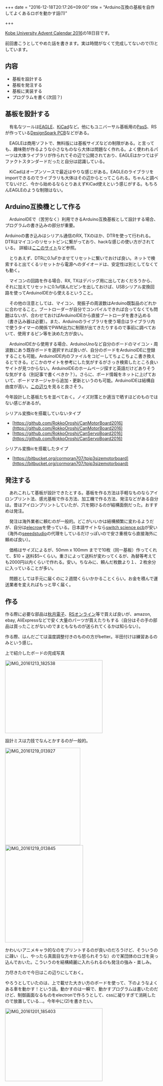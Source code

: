 +++
date = "2016-12-18T20:17:26+09:00"
title = "Arduino互換の基板を自作してよくあるロボを動かす話(1)"

+++

[Kobe University Advent Calendar 2016](http://www.adventar.org/calendars/1881)の18日目です。

前回書こうとしてやめた話を書きます。実は時間がなくて完成してないので(1)としています。

<!--more-->

## 内容

- 基板を設計する
- 基板を発注する
- 基板に実装する
- プログラムを書く(次回？)

## 基板を設計する

　有名なツールは[EAGLE](https://cadsoft.io)、[KiCad](http://kicad.jp)など。他にもユニバーサル基板用の[PasS](http://www.geocities.jp/uaubn/pass/)、RSが作っている[DesignSpark PCB](https://www.rs-online.com/designspark/pcb-software-jp)などがある。

　EAGLEは商用ソフトで、無料版には基板サイズなどの制限がある。と言っても、趣味勢が作るような小さなものなら大体は問題なく作れる。よく使われるパーツは大体ライブラリが作られてその辺で公開されており、EAGLEはかつてはデファクトスタンダードだったと自分は認識している。

　KiCadはオープンソースで最近はやりな感じがある。EAGLEのライブラリをimportできるのでライブラリも大体はその辺からとってこられる。ちゃんと調べてないけど、今から始めるならとりあえずKiCad使えという感じがする。もちろんEAGLEのような制限はない。


## Arduino互換機として作る

　ArduinoIDEで（苦労なく）利用できるArduino互換基板として設計する場合、プログラムの書き込みの部分が重要。

  Arduinoの書き込みはシリアル通信のRX, TXのほか、DTRを使って行われる。DTRはマイコンのリセットピンに繋がっており、hackな感じの使い方がされている。
詳細は[ここのサイト](http://kutsushita-neko.cocolog-nifty.com/blog/2013/09/arduino-e10d.html)など参照。

　とりあえず、DTRに0.1uFかませてリセットに繋いでおけば良い。ネットで検索すると出てくるリセットから電源へのダイオードは、安定性は別としてなくても動く。

　マイコンの回路を作る場合、RX, TXはデバッグ用に出しておくだろうから、それに加えてリセットに0.1uf挟んだピンを出しておけば、USBシリアル変換回路を使ってArduinoIDEから使えるということ。

　その他の注意としては、マイコン、発振子の周波数はArduino既製品のどれかに合わせること。ブートローダーが自分でコンパイルできれば合ってなくても問題はないが、合わせておけばArduinoIDEから直接ブートローダを書き込める（書き込み器は必要）。また、Arduinoのライブラリを使う場合はライブラリ内で使うタイマーの関係でPWM出力に制限が出てきたりするので事前に調べておいて、使用するピン等を決めた方が良い。

　ArduinoIDEから使用する場合、ArduinoUnoなど自分のボードのマイコン・周波数にあう既存ボードを選択すれば良いが、自分のボードをArduinoIDEに登録することも可能。ArduinoIDE内のファイルをコピーしてちょこちょこ書き換えるとできる。どこかのサイトを参考にした気がするがさっき検索したところ良いサイトが見つからない。ArduinoIDEのホームページ探すと英語だけどありそうな気がする（別記事で書くべきか？）。さらに、ボード情報をネットに上げておいて、ボードマネージャから追加・更新というのも可能。ArduinoIDEは結構自由度が高い。[この辺り](https://www.arduino.cc/en/Hacking/HomePage)を見ると良さそう。

今年設計した基板たちを並べておく。ノイズ対策とか適当で晒すほどのものではない感じがあるが。

シリアル変換icを搭載していないタイプ

- [https://github.com/RokkoOroshi/CanMotorBoard2016](https://github.com/RokkoOroshi/CanMotorBoard2016)
- [https://github.com/RokkoOroshi/CanServoBoard2016](https://github.com/RokkoOroshi/CanServoBoard2016)

シリアル変換icを搭載したタイプ

- [https://bitbucket.org/cormoran707/tpip3sizemotorboard](https://bitbucket.org/cormoran707/tpip3sizemotorboard)

## 発注する

　あれこれして基板が設計できたとする。基板を作る方法は手軽なものならアイロンプリント法、感光基板で作る方法、加工機で作る方法、発注などがある自分は。昔はアイロンプリントしていたが、穴を開けるのが結構面倒だった。おすすめは発注。

　発注は海外業者に頼むのが一般的。どこがいいかは結構頻繁に変わるようだが、自分は[elecrow](http://www.elecrow.com)を使っている。日本語サイトなら[switch science pcb](https://www.switch-science.com/pcborder/)が安い（海外の[seeedstudio](https://www.seeedstudio.com)の代理をしているだけっぽいので安さ重視なら直接海外に頼めば良い）。

　価格はサイズによるが、50mm x 100mm までで10枚（同一基板）作ってくれて、\$10 + 送料\$5~くらい。重さによって送料が変わってくるが、為替等考えても2000円以内くらいで作れる。安い。ちなみに、頼んだ枚数より１、２枚余分に入っていることが多い。

　問題としては手元に届くのに２週間くらいかかることくらい。お金を積んで運送業者を変えればもっと早く届く。
　
## 作る

作る際に必要な部品は[秋月電子](http://akizukidenshi.com/catalog/default.aspx)、[RSオンライン](http://jp.rs-online.com/web/)等で買えば良いが、amazon, ebay, AliExpressなどで安く大量のパーツが買えたりもする（自分はその手の部品は買ったことがないのでまともなものが送られてくるかは知らない）。

作る際、はんだごては温度調整付きのものの方がbetter。半田付けは練習あるのみという感じ。

上で紹介したボードの完成写真

<a data-flickr-embed="true"  href="https://www.flickr.com/photos/144329185@N06/31576869132/in/dateposted-public/" title="IMG_20161213_182538"><img src="https://c5.staticflickr.com/1/728/31576869132_53eb245e6d_n.jpg" width="320" height="240" alt="IMG_20161213_182538"></a><script async src="//embedr.flickr.com/assets/client-code.js" charset="utf-8"></script>

設計ミスは力技でなんとかするのが一般的。

<a data-flickr-embed="true"  href="https://www.flickr.com/photos/144329185@N06/31723873525/in/dateposted-public/" title="IMG_20161219_013927"><img src="https://c6.staticflickr.com/1/711/31723873525_eb6952246b_n.jpg" width="247" height="320" alt="IMG_20161219_013927"></a><script async src="//embedr.flickr.com/assets/client-code.js" charset="utf-8"></script>
<a data-flickr-embed="true"  href="https://www.flickr.com/photos/144329185@N06/31350541660/in/dateposted-public/" title="IMG_20161219_013845"><img src="https://c5.staticflickr.com/1/562/31350541660_4fe2cd1eb0_n.jpg" width="256" height="320" alt="IMG_20161219_013845"></a><script async src="//embedr.flickr.com/assets/client-code.js" charset="utf-8"></script>

かわいいアニメキャラ的なのをプリントするのが良いのだろうけど、そういうのに疎い（し、やったら真面目な方々から怒られそうな）ので某団体のロゴを突っ込んでおいた。こういうのを結構綺麗に入れられるのも発注の強み・楽しみ。

力尽きたので今日はこの辺りにしておく。

やろうとしていたのは、上で載せた大きい方のボードを使って、下のようなよくある車を動かす！という話。動かすのは一瞬で、動かすプログラムは書いたのだけど、制御画面なるものをelectronで作ろうとして、cssに凝りすぎて消耗したので放置している...。今年中に(2)を書きたい。

<a data-flickr-embed="true"  href="https://www.flickr.com/photos/144329185@N06/31686460886/in/dateposted-public/" title="IMG_20161201_185403"><img src="https://c7.staticflickr.com/1/378/31686460886_380efc8a0c_n.jpg" width="320" height="240" alt="IMG_20161201_185403"></a><script async src="//embedr.flickr.com/assets/client-code.js" charset="utf-8"></script>

